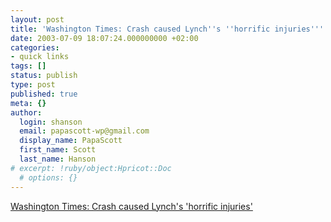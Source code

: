 ```yaml
---
layout: post
title: 'Washington Times: Crash caused Lynch''s ''horrific injuries'''
date: 2003-07-09 18:07:24.000000000 +02:00
categories:
- quick links
tags: []
status: publish
type: post
published: true
meta: {}
author:
  login: shanson
  email: papascott-wp@gmail.com
  display_name: PapaScott
  first_name: Scott
  last_name: Hanson
# excerpt: !ruby/object:Hpricot::Doc
  # options: {}
---
```

<p><a title="Iraqi doctors saved her life" href="http://washingtontimes.com/national/20030709-121049-4754r.htm">Washington Times: Crash caused Lynch's 'horrific injuries'</a></p>
